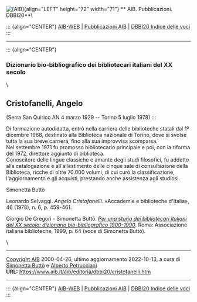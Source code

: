 ![\[AIB\]](/aib/wi/aibv72.gif){align="LEFT" height="72" width="71"}
** AIB. Pubblicazioni. DBBI20**\

::: {align="CENTER"}
[AIB-WEB](/) \| [Pubblicazioni AIB](/pubblicazioni/) \| [DBBI20 Indice
delle voci](dbbi20.htm)
:::

------------------------------------------------------------------------

::: {align="CENTER"}
### Dizionario bio-bibliografico dei bibliotecari italiani del XX secolo

\

## Cristofanelli, Angelo

(Serra San Quirico AN 4 marzo 1929 -- Torino 5 luglio 1978)
:::

Di formazione autodidatta, entrò nella carriera delle biblioteche
statali dal 1º dicembre 1968, destinato alla Biblioteca nazionale di
Torino, dove si svolse tutta la sua breve carriera, fino alla sua
improvvisa scomparsa.\
Nel settembre 1971 fu promosso bibliotecario principale e poi, con la
riforma del 1972, direttore aggiunto di biblioteca.\
Conoscitore delle lingue classiche e amante degli studi filosofici, fu
addetto alla catalogazione e all\'allestimento delle cinque sale di
consultazione della Biblioteca, ricche di oltre 70.000 volumi, di cui
curò la classificazione, l\'aggiornamento e gli acquisti, prestando
anche assistenza agli studiosi.

Simonetta Buttò

Leonardo Selvaggi. *Angelo Cristofanelli*. «Accademie e biblioteche
d\'Italia», 46 (1978), n. 6, p. 459-461.

Giorgio De Gregori - Simonetta Buttò. [*Per una storia dei bibliotecari
italiani del XX secolo: dizionario bio-bibliografico
1900-1990*](/aib/editoria/pub065.htm). Roma: Associazione italiana
biblioteche, 1999, p. 64 (voce di Simonetta Buttò).

\

------------------------------------------------------------------------

[Copyright AIB](/su-questo-sito/dichiarazione-di-copyright-aib-web/)
2000-04-26, ultimo aggiornamento 2022-10-13, a cura di [Simonetta
Buttò](/aib/redazione3.htm) e [Alberto
Petrucciani](/su-questo-sito/redazione-aib-web/)\
**URL:** https://www.aib.it/aib/editoria/dbbi20/cristofanelli.htm

------------------------------------------------------------------------

::: {align="CENTER"}
[AIB-WEB](/) \| [Pubblicazioni AIB](/pubblicazioni/) \| [DBBI20 Indice
delle voci](dbbi20.htm)
:::
